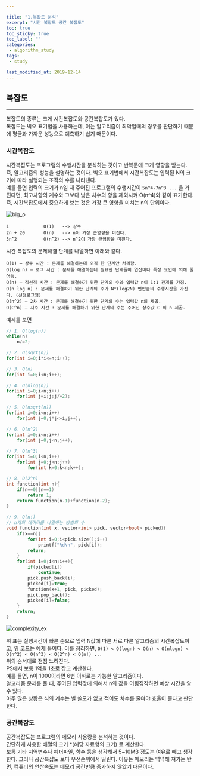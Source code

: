 ```yaml
---

title: "1.복잡도 분석"  
excerpt: "시간 복잡도 공간 복잡도"  
toc: true  
toc_sticky: true  
toc_label: ""  
categories:  
 - algorithm_study  
tags:  
 - study

last_modified_at: 2019-12-14
---
```


## 복잡도

- - -
  
복잡도의 종류는 크게 시간복잡도와 공간복잡도가 있다.  
복잡도는 빅오 표기법을 사용하는데, 이는 알고리즘이 최악일때의 경우를 판단하기 때문에 평균과 가까운 성능으로 예측하기 쉽기 때문이다. 


### 시간복잡도  

시간복잡도는 프로그램의 수행시간을 분석하는 것이고 반복문에 크게 영향을 받는다. 즉, 알고리즘의 성능을 설명하는 것이다.
빅오 표기법에서 시간복잡도는 입력된 N의 크기에 따라 실행되는 조작의 수를 나타낸다.  
예를 들면 입력의 크기가 n일 때 주어진 프로그램의 수행시간이 `5n^4-7n^3 ...` 을 가진다면, 최고차항의 계수와 그보다 낮은 차수의 항을 제외시켜 O(n^4)와 같이 표기한다.  
즉, 시간복잡도에서 중요하게 보는 것은 가장 큰 영향을 미치는 n의 단위이다.  

![big_o](https://user-images.githubusercontent.com/42687768/70862731-5d04e480-1f83-11ea-829d-8823fc536a23.jpg)

```t
1             O(1)   --> 상수
2n + 20       O(n)   --> n이 가장 큰영향을 미친다.
3n^2          O(n^2) --> n^2이 가장 큰영향을 미친다.

```

시간 복잡도의 문제해결 단계를 나열하면 아래와 같다.

```t
O(1) – 상수 시간 : 문제를 해결하는데 오직 한 단계만 처리함.
O(log n) – 로그 시간 : 문제를 해결하는데 필요한 단계들이 연산마다 특정 요인에 의해 줄어듬.
O(n) – 직선적 시간 : 문제를 해결하기 위한 단계의 수와 입력값 n이 1:1 관계를 가짐.
O(n log n) : 문제를 해결하기 위한 단계의 수가 N*(log2N) 번만큼의 수행시간을 가진다. (선형로그형)
O(n^2) – 2차 시간 : 문제를 해결하기 위한 단계의 수는 입력값 n의 제곱.
O(C^n) – 지수 시간 : 문제를 해결하기 위한 단계의 수는 주어진 상수값 C 의 n 제곱.
```

예제를 보면

```cpp
// 1. O(log(n))
while(n)
	n/=2;

// 2. O(sqrt(n))
for(int i=0;i*i<=n;i++);

// 3. O(n)
for(int i=0;i<n;i++);

// 4. O(nlog(n))
for(int i=0;i<n;i++)
	for(int j=i;j;j/=2);

// 5. O(nsqrt(n))
for(int i=0;i<n;i++)
	for(int j=0;j*j<=i;j++);

// 6. O(n^2)
for(int i=0;i<n;i++)
	for(int j=0;j<n;j++);

// 7. O(n^3)
for(int i=0;i<n;i++)
	for(int j=0;j<n;j++)
		for(int k=0;k<n;k++);

// 8. O(2^n)
int function(int n){
	if(n==0||n==1)
		return 1;
	return function(n-1)+function(n-2);
}

// 9. O(n!)
// n개의 데이터를 나열하는 방법의 수
void function(int x, vector<int> pick, vector<bool> picked){
	if(x==n){
		for(int i=0;i<pick.size();i++)
			printf("%d\n", pick[i]);
		return;
	}
	for(int i=0;i<n;i++){
		if(picked[i])
			continue;
		pick.push_back(i);
		picked[i]=true;
		function(x+1, pick, picked);
		pick.pop_back();
		picked[i]=false;
	}
	return;
}

```

![complexity_ex](https://user-images.githubusercontent.com/42687768/70862746-7443d200-1f83-11ea-88d2-25ee426298ee.JPG)

위 표는 실행시간이 빠른 순으로 입력 N값에 따른 서로 다른 알고리즘의 시간복잡도이고, 위 코드는 예제 들이다. 이를 정리하면,
`O(1) < O(logn) < O(n) < O(nlogn) < O(n^2) < O(n^3) < O(2^n) < O(n!) ...`  
위의 순서대로 점점 느려진다.  
PS에서 보통 1억을 1초로 잡고 계산한다.  
예를 들면, n이 1000이라면 6번 이하로는 가능한 알고리즘이다.  
알고리즘 문제를 풀 때, 주어진 입력값에 의해서 n의 값을 어림짐작하면 예상 시간을 알 수 있다.  
아주 많은 상황은 식의 계수는 별 쓸모가 없고 적어도 차수를 줄여야 효율이 좋다고 판단한다.

### 공간복잡도

공간복잡도는 프로그램의 메모리 사용량을 분석하는 것이다.  
간단하게 사용한 배열의 크기 *(해당 자료형의 크기) 로 계산한다.  
보통 기타 지역변수나 헤더파일, 함수 등을 생각해서 5~10MB 정도는 여유로 빼고 생각한다. 그러나 공간복잡도 보다 우선순위에서 밀린다. 이유는 메모리는 넉넉해 져가는 반면, 컴퓨터의 연산속도는 메모리 공간만큼 증가하지 않았기 때문이다.
